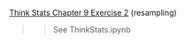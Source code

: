 [Think Stats Chapter 9 Exercise 2](http://greenteapress.com/thinkstats2/html/thinkstats2010.html#toc90) (resampling)

>> See ThinkStats.ipynb
